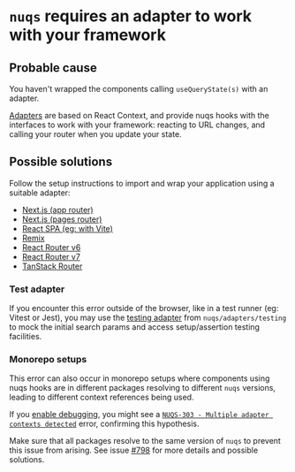 # `nuqs` requires an adapter to work with your framework

## Probable cause

You haven't wrapped the components calling `useQueryState(s)` with
an adapter.

[Adapters](https://nuqs.47ng.com/docs/adapters) are based on React Context,
and provide nuqs hooks with the interfaces to work with your framework:
reacting to URL changes, and calling your router when you update your state.

## Possible solutions

Follow the setup instructions to import and wrap your application
using a suitable adapter:

- [Next.js (app router)](https://nuqs.47ng.com/docs/adapters#nextjs-app-router)
- [Next.js (pages router)](https://nuqs.47ng.com/docs/adapters#nextjs-pages-router)
- [React SPA (eg: with Vite)](https://nuqs.47ng.com/docs/adapters#react-spa)
- [Remix](https://nuqs.47ng.com/docs/adapters#remix)
- [React Router v6](https://nuqs.47ng.com/docs/adapters#react-router-v6)
- [React Router v7](https://nuqs.47ng.com/docs/adapters#react-router-v7)
- [TanStack Router](https://nuqs.47ng.com/docs/adapters#tanstack-router)

### Test adapter

If you encounter this error outside of the browser, like in a test
runner (eg: Vitest or Jest), you may use the [testing adapter](https://nuqs.47ng.com/docs/testing)
from `nuqs/adapters/testing` to mock the initial search params and access
setup/assertion testing facilities.

### Monorepo setups

This error can also occur in monorepo setups where components using nuqs hooks
are in different packages resolving to different `nuqs` versions,
leading to different context references being used.

If you [enable debugging](https://nuqs.47ng.com/docs/debugging), you might see a
[`NUQS-303 - Multiple adapter contexts detected`](./NUQS-303.md) error, confirming
this hypothesis.

Make sure that all packages resolve to the same version
of `nuqs` to prevent this issue from arising. See issue
[#798](https://github.com/47ng/nuqs/issues/798) for more details and
possible solutions.
